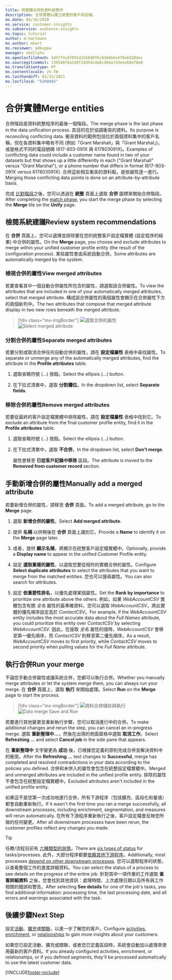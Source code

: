 ```yaml
---
title: 將實體合併到資料統整中
description: 合併實體以建立統整的客戶設定檔。
ms.date: 04/16/2020
ms.service: customer-insights
ms.subservice: audience-insights
ms.topic: tutorial
author: m-hartmann
ms.author: mhart
ms.reviewer: adkuppa
manager: shellyha
ms.openlocfilehash: 5d5ff4c6f091d1b50d0f6c8366bbe4f0e6428dac
ms.sourcegitcommit: 139548f8a2d0f24d54c4a6c404a743eeeb8ef8e0
ms.translationtype: HT
ms.contentlocale: zh-TW
ms.lasthandoff: 02/15/2021
ms.locfileid: "5268492"
---
```

# <a name="merge-entities"></a><span data-ttu-id="3262a-103">合併實體</span><span class="sxs-lookup"><span data-stu-id="3262a-103">Merge entities</span></span>

<span data-ttu-id="3262a-104">合併階段是資料統整程序的最後一個階段。</span><span class="sxs-lookup"><span data-stu-id="3262a-104">The merge phase is the last phase in the data unification process.</span></span> <span data-ttu-id="3262a-105">其目的在於協調衝突的資料。</span><span class="sxs-lookup"><span data-stu-id="3262a-105">Its purpose is reconciling conflicting data.</span></span> <span data-ttu-id="3262a-106">衝突資料的範例包括位於兩個資料集中的客戶名稱，但在各資料集中略有不同 (例如「Grant Marshall」與「Grant Marshal」)，或是格式不同的電話號碼 (617-803-091X 與 617803091X)。</span><span class="sxs-lookup"><span data-stu-id="3262a-106">Examples of conflicting data could include a customer name found in two of your datasets but that shows up a little differently in each ("Grant Marshall" versus "Grant Marshal"), or a phone number that differs in format (617-803-091X versus 617803091X).</span></span> <span data-ttu-id="3262a-107">合併這些相互衝突的資料點，是依屬性逐一進行。</span><span class="sxs-lookup"><span data-stu-id="3262a-107">Merging those conflicting data points is done on an attribute-by-attribute basis.</span></span>

<span data-ttu-id="3262a-108">完成 [比對階段](match-entities.md)之後，您可以透過在 **統整** 頁面上選取 **合併** 圖標來開始合併階段。</span><span class="sxs-lookup"><span data-stu-id="3262a-108">After completing the [match phase](match-entities.md), you start the merge phase by selecting the **Merge** tile on the **Unify** page.</span></span>

## <a name="review-system-recommendations"></a><span data-ttu-id="3262a-109">檢閱系統建議</span><span class="sxs-lookup"><span data-stu-id="3262a-109">Review system recommendations</span></span>

<span data-ttu-id="3262a-110">在 **合併** 頁面上，您可以選擇並排除要在您的統整客戶設定檔實體 (設定程序的結果) 中合併的屬性。</span><span class="sxs-lookup"><span data-stu-id="3262a-110">On the **Merge** page, you choose and exclude attributes to merge within your unified customer profile entity (the result of the configuration process).</span></span> <span data-ttu-id="3262a-111">某些屬性會由系統自動合併。</span><span class="sxs-lookup"><span data-stu-id="3262a-111">Some attributes are automatically merged by the system.</span></span>

### <a name="view-merged-attributes"></a><span data-ttu-id="3262a-112">檢視合併的屬性</span><span class="sxs-lookup"><span data-stu-id="3262a-112">View merged attributes</span></span>

<span data-ttu-id="3262a-113">若要查看其中一個自動合併屬性所包含的屬性，請選取該合併屬性。</span><span class="sxs-lookup"><span data-stu-id="3262a-113">To view the attributes that are included in one of your automatically merged attributes, select that merged attribute.</span></span> <span data-ttu-id="3262a-114">構成該合併屬性的兩個屬性會顯示在合併屬性下方的兩個新列中。</span><span class="sxs-lookup"><span data-stu-id="3262a-114">The two attributes that compose that merged attribute display in two new rows beneath the merged attribute.</span></span>

> [!div class="mx-imgBorder"]
> <span data-ttu-id="3262a-115">![選取合併的屬性](media/configure-data-merge-profile-attributes.png "選取合併的屬性")</span><span class="sxs-lookup"><span data-stu-id="3262a-115">![Select merged attribute](media/configure-data-merge-profile-attributes.png "Select merged attribute")</span></span>

### <a name="separate-merged-attributes"></a><span data-ttu-id="3262a-116">分割合併的屬性</span><span class="sxs-lookup"><span data-stu-id="3262a-116">Separate merged attributes</span></span>

<span data-ttu-id="3262a-117">若要分割或取消合併任何自動合併的屬性，請在 **設定檔屬性** 表格中尋找屬性。</span><span class="sxs-lookup"><span data-stu-id="3262a-117">To separate or unmerge any of the automatically merged attributes, find the attribute in the **Profile attributes** table.</span></span>

1. <span data-ttu-id="3262a-118">選取省略符號 (...) 按鈕。</span><span class="sxs-lookup"><span data-stu-id="3262a-118">Select the ellipsis (...) button.</span></span>
  
2. <span data-ttu-id="3262a-119">在下拉式清單中，選取 **分割欄位**。</span><span class="sxs-lookup"><span data-stu-id="3262a-119">In the dropdown list, select **Separate fields**.</span></span>

### <a name="remove-merged-attributes"></a><span data-ttu-id="3262a-120">移除合併的屬性</span><span class="sxs-lookup"><span data-stu-id="3262a-120">Remove merged attributes</span></span>

<span data-ttu-id="3262a-121">若要從最終的客戶設定檔實體中排除屬性，請在 **設定檔屬性** 表格中找到它。</span><span class="sxs-lookup"><span data-stu-id="3262a-121">To exclude an attribute from the final customer profile entity, find it in the **Profile attributes** table.</span></span>

1. <span data-ttu-id="3262a-122">選取省略符號 (...) 按鈕。</span><span class="sxs-lookup"><span data-stu-id="3262a-122">Select the ellipsis (...) button.</span></span>
  
2. <span data-ttu-id="3262a-123">在下拉式清單中，選取 **不合併**。</span><span class="sxs-lookup"><span data-stu-id="3262a-123">In the dropdown list, select **Don't merge**.</span></span>

   <span data-ttu-id="3262a-124">屬性會移至 **已從客戶記錄中移除** 區段。</span><span class="sxs-lookup"><span data-stu-id="3262a-124">The attribute is moved to the **Removed from customer record** section.</span></span>

## <a name="manually-add-a-merged-attribute"></a><span data-ttu-id="3262a-125">手動新增合併的屬性</span><span class="sxs-lookup"><span data-stu-id="3262a-125">Manually add a merged attribute</span></span>

<span data-ttu-id="3262a-126">若要新增合併的屬性，請移至 **合併** 頁面。</span><span class="sxs-lookup"><span data-stu-id="3262a-126">To add a merged attribute, go to the **Merge** page.</span></span>

1. <span data-ttu-id="3262a-127">選取 **新增合併的屬性**。</span><span class="sxs-lookup"><span data-stu-id="3262a-127">Select **Add merged attribute**.</span></span>

2. <span data-ttu-id="3262a-128">提供 **名稱** 以供稍後在 **合併** 頁面上識別它。</span><span class="sxs-lookup"><span data-stu-id="3262a-128">Provide a **Name** to identify it on the **Merge** page later.</span></span>

3. <span data-ttu-id="3262a-129">或者，提供 **顯示名稱**，將顯示在統整客戶設定檔實體中。</span><span class="sxs-lookup"><span data-stu-id="3262a-129">Optionally, provide a **Display name** to appear in the unified Customer Profile entity.</span></span>

4. <span data-ttu-id="3262a-130">設定 **選取重複的屬性**，以選取您要從相符的實體合併的屬性。</span><span class="sxs-lookup"><span data-stu-id="3262a-130">Configure **Select duplicate attributes** to select the attributes that you want to merge from the matched entities.</span></span> <span data-ttu-id="3262a-131">您也可以搜尋屬性。</span><span class="sxs-lookup"><span data-stu-id="3262a-131">You can also search for attributes.</span></span>

5. <span data-ttu-id="3262a-132">設定 **依重要性排名**，以優先處理某個屬性。</span><span class="sxs-lookup"><span data-stu-id="3262a-132">Set the **Rank by importance** to prioritize one attribute above the others.</span></span> <span data-ttu-id="3262a-133">例如，如果 *WebAccountCSV* 實體包含有關 *全名* 屬性的最準確資料，您可以選取 *WebAccountCSV*，將此實體的優先順序設定高於 *ContactCSV*。</span><span class="sxs-lookup"><span data-stu-id="3262a-133">For example, if the *WebAccountCSV* entity includes the most accurate data about the *Full Names* attribute, you could prioritize this entity over *ContactCSV* by selecting *WebAccountCSV*.</span></span> <span data-ttu-id="3262a-134">因此，在提取 *全名* 屬性的值時，*WebAccountCSV* 會移至第一優先順序，而 *ContactCSV* 則移至第二優先順序。</span><span class="sxs-lookup"><span data-stu-id="3262a-134">As a result, *WebAccountCSV* moves to first priority, while *ContactCSV* moves to second priority when pulling values for the *Full Name* attribute.</span></span>

## <a name="run-your-merge"></a><span data-ttu-id="3262a-135">執行合併</span><span class="sxs-lookup"><span data-stu-id="3262a-135">Run your merge</span></span>

<span data-ttu-id="3262a-136">不論您手動合併屬性或讓系統合併，您都可以執行合併。</span><span class="sxs-lookup"><span data-stu-id="3262a-136">Whether you manually merge attributes or let the system merge them, you can always run your merge.</span></span> <span data-ttu-id="3262a-137">在 **合併** 頁面上，選取 **執行** 來開始處理。</span><span class="sxs-lookup"><span data-stu-id="3262a-137">Select **Run** on the **Merge** page to start the process.</span></span>

> [!div class="mx-imgBorder"]
> <span data-ttu-id="3262a-138">![資料合併儲存與執行](media/configure-data-merge-save-run.png "資料合併儲存與執行")</span><span class="sxs-lookup"><span data-stu-id="3262a-138">![Data merge Save and Run](media/configure-data-merge-save-run.png "Data merge Save and Run")</span></span>

<span data-ttu-id="3262a-139">若要進行其他變更並重新執行步驟，您可以取消進行中的合併。</span><span class="sxs-lookup"><span data-stu-id="3262a-139">To make additional changes and rerun the step, you can cancel an in-progress merge.</span></span> <span data-ttu-id="3262a-140">選取 **重新整理中...**，然後在出現的側面窗格中選取 **取消工作**。</span><span class="sxs-lookup"><span data-stu-id="3262a-140">Select **Refreshing ...** and select **Cancel job**  in the side pane that appears.</span></span>

<span data-ttu-id="3262a-141">在 **重新整理中** 文字變更為 **成功** 後，已根據您定義的原則完成合併並解決資料中的衝突。</span><span class="sxs-lookup"><span data-stu-id="3262a-141">After the **Refreshing ...** text changes to **Successful**, merge has completed and resolved contradictions in your data according to the policies you defined.</span></span> <span data-ttu-id="3262a-142">合併和未併入的屬性會包含在統整設定檔實體中。</span><span class="sxs-lookup"><span data-stu-id="3262a-142">Merged and unmerged attributes are included in the unified profile entity.</span></span> <span data-ttu-id="3262a-143">排除的屬性不會包含在統整設定檔實體中。</span><span class="sxs-lookup"><span data-stu-id="3262a-143">Excluded attributes aren't included in the unified profile entity.</span></span>

<span data-ttu-id="3262a-144">如果這不是您第一次成功地進行合併，所有下游程序（包括擴充、區段化和量值）都會自動重新執行。</span><span class="sxs-lookup"><span data-stu-id="3262a-144">If it wasn't the first time you ran a merge successfully, all downstream processes, including enrichment, segmentation, and measures will rerun automatically.</span></span> <span data-ttu-id="3262a-145">在所有下游程序重新執行之後，客戶設定檔會反映您所做的任何變更。</span><span class="sxs-lookup"><span data-stu-id="3262a-145">After all downstream processes have been rerun, the customer profiles reflect any changes you made.</span></span>

> [!TIP]
> <span data-ttu-id="3262a-146">任務/流程目前有 [六種類型的狀態](system.md#status-types)。</span><span class="sxs-lookup"><span data-stu-id="3262a-146">There are [six types of status](system.md#status-types) for tasks/processes.</span></span> <span data-ttu-id="3262a-147">此外，大部分程序都要[依賴其他下游程序](system.md#refresh-policies)。</span><span class="sxs-lookup"><span data-stu-id="3262a-147">Additionally, most processes [depend on other downstream processes](system.md#refresh-policies).</span></span> <span data-ttu-id="3262a-148">您可以選取程序的狀態，以查看整個工作的進度詳細資料。</span><span class="sxs-lookup"><span data-stu-id="3262a-148">You can select the status of a process to see details on the progress of the entire job.</span></span> <span data-ttu-id="3262a-149">針對其中一項作業的工作選取 **查看詳細資料** 之後，您會找到其他資訊：處理時間、上次處理日期以及所有與工作相關的錯誤和警告。</span><span class="sxs-lookup"><span data-stu-id="3262a-149">After selecting **See details** for one of the job's tasks, you find additional information: processing time, the last processing date, and all errors and warnings associated with the task.</span></span>

## <a name="next-step"></a><span data-ttu-id="3262a-150">後續步驟</span><span class="sxs-lookup"><span data-stu-id="3262a-150">Next Step</span></span>

<span data-ttu-id="3262a-151">設定[活動](activities.md)、[擴充](enrichment-microsoft-graph.md)或[關聯](relationships.md)，以進一步了解您的客戶。</span><span class="sxs-lookup"><span data-stu-id="3262a-151">Configure [activities](activities.md), [enrichment](enrichment-microsoft-graph.md), or [relationships](relationships.md) to gain more insights about your customers.</span></span>

<span data-ttu-id="3262a-152">如果您已設定活動、擴充或關聯，或者您已定義區段時，系統會自動加以處理來使用最新的客戶資料。</span><span class="sxs-lookup"><span data-stu-id="3262a-152">If you already configured activities, enrichment, or relationships, or if you defined segments, they'll be processed automatically to use the latest customer data.</span></span>




[!INCLUDE[footer-include](../includes/footer-banner.md)]